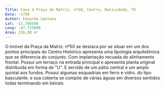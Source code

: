```yaml
---
Title: Casa à Praça da Matriz, nº50, Centro, Natividade, TO
Date: ~1750
Author: Eduarda Santana
Lat: -11.706508
Long: -47.725890
Area: 236,88 m²
---
```


O imóvel da Praça da Matriz. nº50 se destaca por se situar em um dos pontos principais do Centro Histórico apresenta uma tipologia arquitetônica que se diferencia do conjunto. Com implantação recuada do alinhamento frontal. Possui um terraço na entrada principal e apresenta planta original distribuída em forma de "U". E servido de um pátio central e um amplo quintal aos fundos. Possui algumas esquadrias em ferro e vidro. do tipo basculante. e sua coberta se compõe de várias águas em diversos sentidos todas terminando em beirais.
